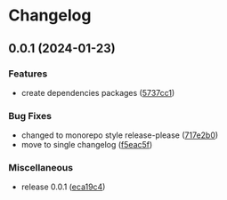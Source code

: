 # Changelog

## 0.0.1 (2024-01-23)


### Features

* create dependencies packages ([5737cc1](https://github.com/defenseunicorns/uds-package-dependencies/commit/5737cc166a27198881d43e515bf7cc557d0c0852))


### Bug Fixes

* changed to monorepo style release-please ([717e2b0](https://github.com/defenseunicorns/uds-package-dependencies/commit/717e2b070f8a1868e53f3dd71f2031e3c65800f1))
* move to single changelog ([f5eac5f](https://github.com/defenseunicorns/uds-package-dependencies/commit/f5eac5fbcb59ecd75ebbabee7c00e7e43b77fc5d))


### Miscellaneous

* release 0.0.1 ([eca19c4](https://github.com/defenseunicorns/uds-package-dependencies/commit/eca19c4541a79b26e6bc0c5324d498316286389d))
